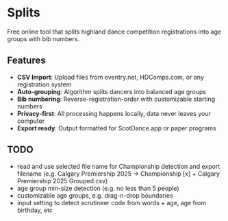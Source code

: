 # Splits

Free online tool that splits highland dance competition registrations into age groups with bib numbers.

## Features

- **CSV Import**: Upload files from eventry.net, HDComps.com, or any registration system
- **Auto-grouping**: Algorithm splits dancers into balanced age groups
- **Bib numbering**: Reverse-registration-order with customizable starting numbers
- **Privacy-first**: All processing happens locally, data never leaves your computer
- **Export ready**: Output formatted for ScotDance.app or paper programs

## TODO

- read and use selected file name for Championship detection and export filename (e.g. Calgary Premiership 2025 -> Championship [x] + Calgary Premiership 2025 Grouped.csv)
- age group min-size detection (e.g. no less than 5 people)
- customizable age groups, e.g. drag-n-drop boundaries
- input setting to detect scrutineer code from words + age, age from birthday, etc
